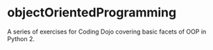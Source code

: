 # objectOrientedProgramming

A series of exercises for Coding Dojo covering basic facets of OOP in Python 2.